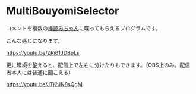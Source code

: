 # MultiBouyomiSelector

コメントを複数の[棒読みちゃん](https://chi.usamimi.info/Program/Application/BouyomiChan/)に喋ってもらえるプログラムです。

こんな感じになります。

https://youtu.be/ZRi61JDBpLs

更に環境を整えると、配信上で左右に分けたりもできます。（OBS上のみ。配信者本人には普通に聞こえる）

https://youtu.be/JTj2JN8sQgM

```{tableofcontents}
```
